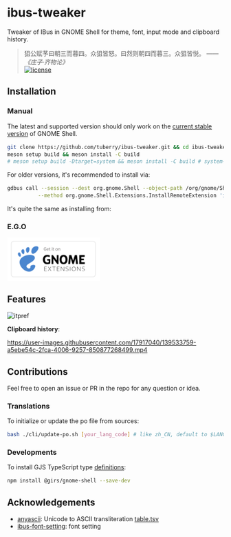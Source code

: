 <!--
SPDX-FileCopyrightText: tuberry
SPDX-License-Identifier: CC-BY-SA-4.0
-->
# ibus-tweaker

Tweaker of IBus in GNOME Shell for theme, font, input mode and clipboard history.
> 狙公赋芧曰朝三而暮四。众狙皆怒。曰然则朝四而暮三。众狙皆悦。 —— *《庄子·齐物论》*\
[![license]](/LICENSE.md)

## Installation

### Manual

The latest and supported version should only work on the [current stable version](https://release.gnome.org/calendar/#branches) of GNOME Shell.

```bash
git clone https://github.com/tuberry/ibus-tweaker.git && cd ibus-tweaker
meson setup build && meson install -C build
# meson setup build -Dtarget=system && meson install -C build # system-wide, default --prefix=/usr/local
```

For older versions, it's recommended to install via:

```bash
gdbus call --session --dest org.gnome.Shell --object-path /org/gnome/Shell \
          --method org.gnome.Shell.Extensions.InstallRemoteExtension 'ibus-tweaker@tuberry.github.com'
```

It's quite the same as installing from:

### E.G.O

[<img src="https://raw.githubusercontent.com/andyholmes/gnome-shell-extensions-badge/master/get-it-on-ego.svg?sanitize=true" alt="Get it on GNOME Extensions" height="100" align="middle">][EGO]

## Features

![itpref](https://github.com/user-attachments/assets/fb5573ae-f1f9-44fd-a01d-f1fab5bcefda)

**Clipboard history**:

https://user-images.githubusercontent.com/17917040/139533759-a5ebe54c-2fca-4006-9257-850877268499.mp4

## Contributions

Feel free to open an issue or PR in the repo for any question or idea.

### Translations

To initialize or update the po file from sources:

```bash
bash ./cli/update-po.sh [your_lang_code] # like zh_CN, default to $LANG
```

### Developments

To install GJS TypeScript type [definitions](https://www.npmjs.com/package/@girs/gnome-shell):

```bash
npm install @girs/gnome-shell --save-dev
```

## Acknowledgements

* [anyascii](https://github.com/anyascii/anyascii/): Unicode to ASCII transliteration [table.tsv](/res/data/anyascii.tsv)
* [ibus-font-setting](https://extensions.gnome.org/extension/1121/ibus-font-setting/): font setting

[EGO]:https://extensions.gnome.org/extension/2820/ibus-tweaker/
[license]:https://img.shields.io/badge/license-GPLv3+-green.svg
